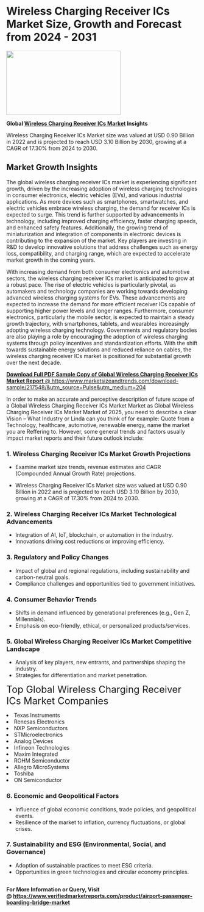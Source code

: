 <H1>Wireless Charging Receiver ICs Market Size, Growth and Forecast from 2024 - 2031</H1><img class="aligncenter size-medium wp-image-584254" src="https://thirdeyenews.in/wp-content/uploads/2024/09/Global-Market-Research-300x168.jpeg" alt="" width="300" height="168" /><p><strong>Global&nbsp;<a href="https://www.marketsizeandtrends.com/download-sample/217548/&amp;utm_source=Pulse&amp;utm_medium=204">Wireless Charging Receiver ICs Market</a> Insights</strong></p><p>Wireless Charging Receiver ICs Market size was valued at USD 0.90 Billion in 2022 and is projected to reach USD 3.10 Billion by 2030, growing at a CAGR of 17.30% from 2024 to 2030.</p><p><h2>Market Growth Insights</h2> <p>The global wireless charging receiver ICs market is experiencing significant growth, driven by the increasing adoption of wireless charging technologies in consumer electronics, electric vehicles (EVs), and various industrial applications. As more devices such as smartphones, smartwatches, and electric vehicles embrace wireless charging, the demand for receiver ICs is expected to surge. This trend is further supported by advancements in technology, including improved charging efficiency, faster charging speeds, and enhanced safety features. Additionally, the growing trend of miniaturization and integration of components in electronic devices is contributing to the expansion of the market. Key players are investing in R&D to develop innovative solutions that address challenges such as energy loss, compatibility, and charging range, which are expected to accelerate market growth in the coming years.</p> <p><a href="#"></a></p> <p>With increasing demand from both consumer electronics and automotive sectors, the wireless charging receiver ICs market is anticipated to grow at a robust pace. The rise of electric vehicles is particularly pivotal, as automakers and technology companies are working towards developing advanced wireless charging systems for EVs. These advancements are expected to increase the demand for more efficient receiver ICs capable of supporting higher power levels and longer ranges. Furthermore, consumer electronics, particularly the mobile sector, is expected to maintain a steady growth trajectory, with smartphones, tablets, and wearables increasingly adopting wireless charging technology. Governments and regulatory bodies are also playing a role by encouraging the adoption of wireless charging systems through policy incentives and standardization efforts. With the shift towards sustainable energy solutions and reduced reliance on cables, the wireless charging receiver ICs market is positioned for substantial growth over the next decade.</p> <p><a href="#"></p><p><span class=""><strong>Download Full PDF Sample Copy of Global Wireless Charging Receiver ICs Market Report</strong> @ <a href="https://www.marketsizeandtrends.com/download-sample/217548/&amp;utm_source=Pulse&amp;utm_medium=204" target="_blank">https://www.marketsizeandtrends.com/download-sample/217548/&amp;utm_source=Pulse&amp;utm_medium=204</a></span></p><p>In order to make an accurate and perceptive description of future scope of a Global&nbsp;Wireless Charging Receiver ICs Market Market as Global&nbsp;Wireless Charging Receiver ICs Market Market of 2025, you need to describe a clear Vision &ndash; What Industry or Linda can you think of for example: Quote from a Technology, healthcare, automotive, renewable energy, name the market you are Reffering to. However, some general trends and factors usually impact market reports and their future outlook include:</p><h3>1.&nbsp;<strong>Wireless Charging Receiver ICs Market Growth Projections</strong></h3><ul><li>Examine market size trends, revenue estimates and CAGR (Compounded Annual Growth Rate) projections.</li><li><p>Wireless Charging Receiver ICs Market size was valued at USD 0.90 Billion in 2022 and is projected to reach USD 3.10 Billion by 2030, growing at a CAGR of 17.30% from 2024 to 2030.</p></li></ul><h3>2.&nbsp;<strong>Wireless Charging Receiver ICs Market Technological Advancements</strong></h3><ul><li>Integration of AI, IoT, blockchain, or automation in the industry.</li><li>Innovations driving cost reductions or improving efficiency.</li></ul><h3>3.&nbsp;<strong>Regulatory and Policy Changes</strong></h3><ul><li>Impact of global and regional regulations, including sustainability and carbon-neutral goals.</li><li>Compliance challenges and opportunities tied to government initiatives.</li></ul><h3>4.&nbsp;<strong>Consumer Behavior Trends</strong></h3><ul><li>Shifts in demand influenced by generational preferences (e.g., Gen Z, Millennials).</li><li>Emphasis on eco-friendly, ethical, or personalized products/services.</li></ul><h3>5.&nbsp;<strong>Global Wireless Charging Receiver ICs Market Competitive Landscape</strong></h3><ul><li>Analysis of key players, new entrants, and partnerships shaping the industry.</li><li>Strategies for differentiation and market penetration.</li></ul><p data-pm-slice="1 1 []"><span style="color: inherit; font-family: inherit; font-size: 25px;">Top Global Wireless Charging Receiver ICs Market Companies</span></p><div class="" data-test-id=""><p><li>Texas Instruments</li><li> Renesas Electronics</li><li> NXP Semiconductors</li><li> STMicroelectronics</li><li> Analog Devices</li><li> Infineon Technologies</li><li> Maxim Integrated</li><li> ROHM Semiconductor</li><li> Allegro MicroSystems</li><li> Toshiba</li><li> ON Semiconductor</li></p></div><h3>6.&nbsp;<strong>Economic and Geopolitical Factors</strong></h3><ul><li>Influence of global economic conditions, trade policies, and geopolitical events.</li><li>Resilience of the market to inflation, currency fluctuations, or global crises.</li></ul><h3>7.&nbsp;<strong>Sustainability and ESG (Environmental, Social, and Governance)</strong></h3><ul><li>Adoption of sustainable practices to meet ESG criteria.</li><li>Opportunities in green technologies and circular economy principles.</li></ul><h2><strong style="font-size: 14px;">For More Information or Query, Visit @&nbsp;</strong><a style="background-color: #ffffff; font-size: 14px;" href="https://www.marketsizeandtrends.com/report/wireless-charging-receiver-ics-market/" target="_blank">https://www.verifiedmarketreports.com/product/airport-passenger-boarding-bridge-market</a></h2>
